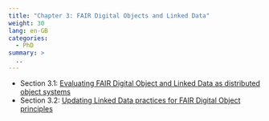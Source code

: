 ```yaml
---
title: "Chapter 3: FAIR Digital Objects and Linked Data"
weight: 30
lang: en-GB
categories:
  - PhD
summary: > 
  ..
---
```


* Section 3.1: [Evaluating FAIR Digital Object and Linked Data as distributed object systems](../evaluating-fdo/)
* Section 3.2: [Updating Linked Data practices for FAIR Digital Object principles](../../../2022/phd/updating-ld-for-fdo/)
